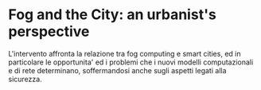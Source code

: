# Fog and the City: an urbanist's perspective

L'intervento affronta la relazione tra fog computing e smart cities, ed in particolare le opportunita' ed i problemi che i nuovi modelli computazionali e di rete determinano, soffermandosi anche sugli aspetti legati alla sicurezza.
